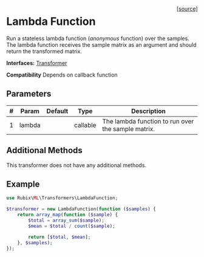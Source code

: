 <span style="float:right;"><a href="https://github.com/RubixML/RubixML/blob/master/src/Transformers/LambdaFunction.php">[source]</a></span>

# Lambda Function
Run a stateless lambda function (*anonymous* function) over the samples. The lambda function receives the sample matrix as an argument and should return the transformed matrix.

**Interfaces:** [Transformer](api.md#transformer)

**Compatibility** Depends on callback function

## Parameters
| # | Param | Default | Type | Description |
|---|---|---|---|---|
| 1 | lambda | | callable | The lambda function to run over the sample matrix. |

## Additional Methods
This transformer does not have any additional methods.

## Example
```php
use Rubix\ML\Transformers\LambdaFunction;

$transformer = new LambdaFunction(function ($samples) {
	return array_map(function ($sample) {
		$total = array_sum($sample);
		$mean = $total / count($sample);

		return [$total, $mean];
	}, $samples);
});
```